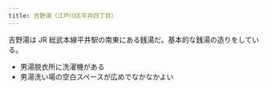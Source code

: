 ```yaml
---
title: 吉野湯（江戸川区平井四丁目）
---
```


吉野湯は JR 総武本線平井駅の南東にある銭湯だ。基本的な銭湯の造りをしている。

* 男湯脱衣所に洗濯機がある
* 男湯洗い場の空白スペースが広めでなかなかよい
